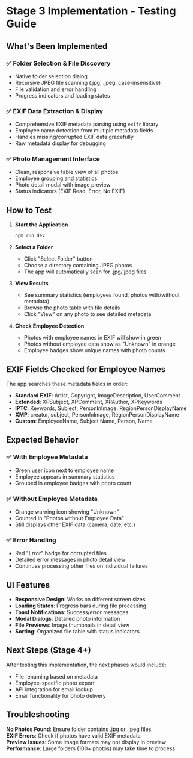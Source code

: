 # Stage 3 Implementation - Testing Guide

## What's Been Implemented

### ✅ Folder Selection & File Discovery
- Native folder selection dialog
- Recursive JPEG file scanning (.jpg, .jpeg, case-insensitive)
- File validation and error handling
- Progress indicators and loading states

### ✅ EXIF Data Extraction & Display
- Comprehensive EXIF metadata parsing using `exifr` library
- Employee name detection from multiple metadata fields
- Handles missing/corrupted EXIF data gracefully
- Raw metadata display for debugging

### ✅ Photo Management Interface
- Clean, responsive table view of all photos
- Employee grouping and statistics
- Photo detail modal with image preview
- Status indicators (EXIF Read, Error, No EXIF)

## How to Test

1. **Start the Application**
   ```bash
   npm run dev
   ```

2. **Select a Folder**
   - Click "Select Folder" button
   - Choose a directory containing JPEG photos
   - The app will automatically scan for .jpg/.jpeg files

3. **View Results**
   - See summary statistics (employees found, photos with/without metadata)
   - Browse the photo table with file details
   - Click "View" on any photo to see detailed metadata

4. **Check Employee Detection**
   - Photos with employee names in EXIF will show in green
   - Photos without employee data show as "Unknown" in orange
   - Employee badges show unique names with photo counts

## EXIF Fields Checked for Employee Names

The app searches these metadata fields in order:
- **Standard EXIF**: Artist, Copyright, ImageDescription, UserComment
- **Extended**: XPSubject, XPComment, XPAuthor, XPKeywords
- **IPTC**: Keywords, Subject, PersonInImage, RegionPersonDisplayName
- **XMP**: creator, subject, PersonInImage, RegionPersonDisplayName
- **Custom**: EmployeeName, Subject Name, Person, Name

## Expected Behavior

### ✅ With Employee Metadata
- Green user icon next to employee name
- Employee appears in summary statistics
- Grouped in employee badges with photo count

### ✅ Without Employee Metadata  
- Orange warning icon showing "Unknown"
- Counted in "Photos without Employee Data"
- Still displays other EXIF data (camera, date, etc.)

### ✅ Error Handling
- Red "Error" badge for corrupted files
- Detailed error messages in photo detail view
- Continues processing other files on individual failures

## UI Features

- **Responsive Design**: Works on different screen sizes
- **Loading States**: Progress bars during file processing
- **Toast Notifications**: Success/error messages
- **Modal Dialogs**: Detailed photo information
- **File Previews**: Image thumbnails in detail view
- **Sorting**: Organized file table with status indicators

## Next Steps (Stage 4+)

After testing this implementation, the next phases would include:
- File renaming based on metadata
- Employee-specific photo export
- API integration for email lookup
- Email functionality for photo delivery

## Troubleshooting

**No Photos Found**: Ensure folder contains .jpg or .jpeg files  
**EXIF Errors**: Check if photos have valid EXIF metadata  
**Preview Issues**: Some image formats may not display in preview  
**Performance**: Large folders (100+ photos) may take time to process